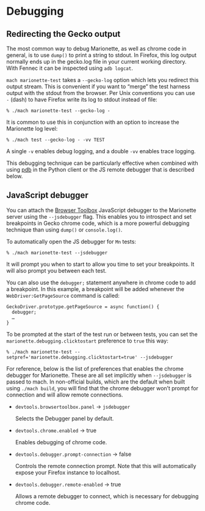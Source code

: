 Debugging
=========

Redirecting the Gecko output
----------------------------

The most common way to debug Marionette, as well as chrome code in
general, is to use `dump()` to print a string to stdout.  In Firefox,
this log output normally ends up in the gecko.log file in your current
working directory.  With Fennec it can be inspected using `adb logcat`.

`mach marionette-test` takes a `--gecko-log` option which lets
you redirect this output stream.  This is convenient if you want to
“merge” the test harness output with the stdout from the browser.
Per Unix conventions you can use `-` (dash) to have Firefox write
its log to stdout instead of file:

	% ./mach marionette-test --gecko-log -

It is common to use this in conjunction with an option to increase
the Marionette log level:

	% ./mach test --gecko-log - -vv TEST

A single `-v` enables debug logging, and a double `-vv` enables
trace logging.

This debugging technique can be particularly effective when combined
with using [pdb] in the Python client or the JS remote debugger
that is described below.

[pdb]: https://docs.python.org/3/library/pdb.html


JavaScript debugger
-------------------

You can attach the [Browser Toolbox] JavaScript debugger to the
Marionette server using the `--jsdebugger` flag.  This enables you
to introspect and set breakpoints in Gecko chrome code, which is a
more powerful debugging technique than using `dump()` or `console.log()`.

To automatically open the JS debugger for `Mn` tests:

	% ./mach marionette-test --jsdebugger

It will prompt you when to start to allow you time to set your
breakpoints.  It will also prompt you between each test.

You can also use the `debugger;` statement anywhere in chrome code
to add a breakpoint.  In this example, a breakpoint will be added
whenever the `WebDriver:GetPageSource` command is called:

	GeckoDriver.prototype.getPageSource = async function() {
	  debugger;
	  …
	}

To be prompted at the start of the test run or between tests,
you can set the `marionette.debugging.clicktostart` preference to
`true` this way:

	% ./mach marionette-test --setpref='marionette.debugging.clicktostart=true' --jsdebugger

For reference, below is the list of preferences that enables the
chrome debugger for Marionette.  These are all set implicitly when
`--jsdebugger` is passed to mach.  In non-official builds, which
are the default when built using `./mach build`, you will find that
the chrome debugger won’t prompt for connection and will allow
remote connections.

  * `devtools.browsertoolbox.panel` -> `jsdebugger`

    Selects the Debugger panel by default.

  * `devtools.chrome.enabled` → true

    Enables debugging of chrome code.

  * `devtools.debugger.prompt-connection` → false

    Controls the remote connection prompt.  Note that this will
    automatically expose your Firefox instance to localhost.

  * `devtools.debugger.remote-enabled` → true

    Allows a remote debugger to connect, which is necessary for
    debugging chrome code.

[Browser Toolbox]: /devtools-user/browser_toolbox/index.rst
